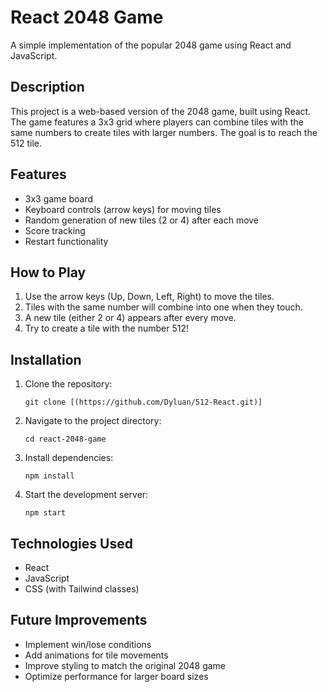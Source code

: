 # React 2048 Game

A simple implementation of the popular 2048 game using React and JavaScript.

## Description

This project is a web-based version of the 2048 game, built using React. The game features a 3x3 grid where players can combine tiles with the same numbers to create tiles with larger numbers. The goal is to reach the 512 tile.

## Features

- 3x3 game board
- Keyboard controls (arrow keys) for moving tiles
- Random generation of new tiles (2 or 4) after each move
- Score tracking
- Restart functionality

## How to Play

1. Use the arrow keys (Up, Down, Left, Right) to move the tiles.
2. Tiles with the same number will combine into one when they touch.
3. A new tile (either 2 or 4) appears after every move.
4. Try to create a tile with the number 512!

## Installation

1. Clone the repository:
   ```
   git clone [(https://github.com/Dyluan/512-React.git)]
   ```
2. Navigate to the project directory:
   ```
   cd react-2048-game
   ```
3. Install dependencies:
   ```
   npm install
   ```
4. Start the development server:
   ```
   npm start
   ```

## Technologies Used

- React
- JavaScript
- CSS (with Tailwind classes)

## Future Improvements

- Implement win/lose conditions
- Add animations for tile movements
- Improve styling to match the original 2048 game
- Optimize performance for larger board sizes
